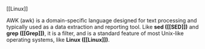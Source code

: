 [[Linux]]

AWK (awk) is a domain-specific language designed for text processing and typically used as a data extraction and reporting tool. Like **sed ([[SED]])** and **grep ([[Grep]])**, it is a filter, and is a standard feature of most Unix-like operating systems, like **Linux ([[Linux]])**.